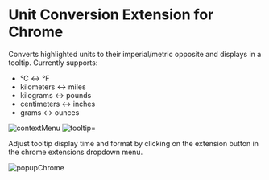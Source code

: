 # Unit Conversion Extension for Chrome
 
Converts highlighted units to their imperial/metric opposite and displays in a tooltip.
Currently supports:
  - °C <-> °F
  - kilometers <-> miles
  - kilograms <-> pounds
  - centimeters <-> inches
  - grams <-> ounces

![contextMenu](https://github.com/user-attachments/assets/059d6b2c-5701-4597-a55d-253c8ee34c14)
![tooltip=](https://github.com/user-attachments/assets/b00d87ab-a8d9-450f-92aa-75b663477032)

Adjust tooltip display time and format by clicking on the extension button in the chrome extensions dropdown menu.

![popupChrome](https://github.com/user-attachments/assets/f03ad112-9131-4710-a8fb-db1e64280139)
